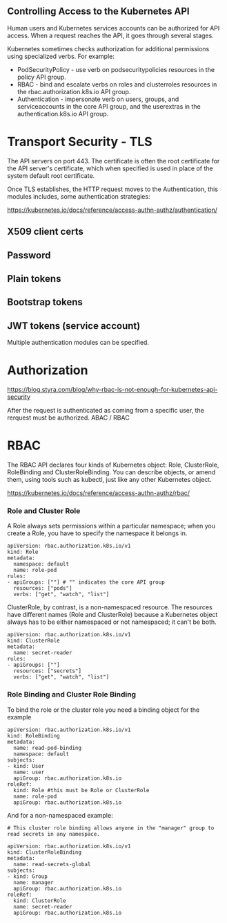 ## Controlling Access to the Kubernetes API

Human users and Kubernetes services accounts can be authorized for API access.
When a request reaches the API, it goes through several stages.

Kubernetes sometimes checks authorization for additional permissions using specialized verbs. For example:

* PodSecurityPolicy - use verb on podsecuritypolicies resources in the policy API group.
* RBAC - bind and escalate verbs on roles and clusterroles resources in the rbac.authorization.k8s.io API group.
* Authentication - impersonate verb on users, groups, and serviceaccounts in the core API group,
  and the userextras in the authentication.k8s.io API group.


# Transport Security - TLS

The API servers on port 443. The certificate is often the root certificate for the API
server's certificate, which when specified is used in place of the system default root
certificate.

Once TLS establishes, the HTTP request moves to the Authentication, this modules includes,
some authentication strategies:

https://kubernetes.io/docs/reference/access-authn-authz/authentication/

## X509 client certs
## Password
## Plain tokens
## Bootstrap tokens
## JWT tokens (service account)

Multiple authentication modules can be specified.

# Authorization

https://blog.styra.com/blog/why-rbac-is-not-enough-for-kubernetes-api-security

After the request is authenticated as coming from a specific user, the rerquest must be authorized.
ABAC / RBAC

# RBAC

The RBAC API declares four kinds of Kubernetes object: Role, ClusterRole, RoleBinding and ClusterRoleBinding.
You can describe objects, or amend them, using tools such as kubectl, just like any other Kubernetes object.

https://kubernetes.io/docs/reference/access-authn-authz/rbac/

### Role and Cluster Role

A Role always sets permissions within a particular namespace; when you create a Role,
you have to specify the namespace it belongs in.


```
apiVersion: rbac.authorization.k8s.io/v1
kind: Role
metadata:
  namespace: default
  name: role-pod
rules:
- apiGroups: [""] # "" indicates the core API group
  resources: ["pods"]
  verbs: ["get", "watch", "list"]
 ```

ClusterRole, by contrast, is a non-namespaced resource. The resources have different names
(Role and ClusterRole) because a Kubernetes object always has to be either namespaced
or not namespaced; it can't be both.

```
apiVersion: rbac.authorization.k8s.io/v1
kind: ClusterRole
metadata:
  name: secret-reader
rules:
- apiGroups: [""]
  resources: ["secrets"]
  verbs: ["get", "watch", "list"]
```

### Role Binding and Cluster Role Binding

To bind the role or the cluster role you need a binding object for the example

```
apiVersion: rbac.authorization.k8s.io/v1
kind: RoleBinding
metadata:
  name: read-pod-binding
  namespace: default
subjects:
- kind: User
  name: user
  apiGroup: rbac.authorization.k8s.io
roleRef:
  kind: Role #this must be Role or ClusterRole
  name: role-pod
  apiGroup: rbac.authorization.k8s.io
```

And for a non-namespaced example:

```
# This cluster role binding allows anyone in the "manager" group to read secrets in any namespace.

apiVersion: rbac.authorization.k8s.io/v1
kind: ClusterRoleBinding
metadata:
  name: read-secrets-global
subjects:
- kind: Group
  name: manager
  apiGroup: rbac.authorization.k8s.io
roleRef:
  kind: ClusterRole
  name: secret-reader
  apiGroup: rbac.authorization.k8s.io
```
